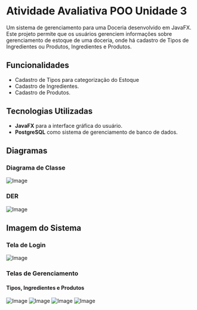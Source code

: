 # Atividade Avaliativa POO Unidade 3

Um sistema de gerenciamento para uma Doceria desenvolvido em JavaFX. Este projeto permite que os usuários gerenciem informações sobre gerenciamento de estoque de uma doceria, onde há cadastro de Tipos de Ingredientes ou Produtos, Ingredientes e Produtos.  

## Funcionalidades  
  
- Cadastro de Tipos para categorização do Estoque  
- Cadastro de Ingredientes.
- Cadastro de Produtos.

## Tecnologias Utilizadas  

- **JavaFX** para a interface gráfica do usuário.  
- **PostgreSQL** como sistema de gerenciamento de banco de dados.  

## Diagramas  

### Diagrama de Classe  

![Image](https://github.com/user-attachments/assets/95c8710a-9cfc-4a5e-9bca-d2a38f5c8c2c)

### DER  

![Image](https://github.com/user-attachments/assets/20312b10-98e2-4a07-af82-1e2366658f5b)

## Imagem do Sistema

### Tela de Login

![Image](https://github.com/user-attachments/assets/b3a84ac1-0be0-461e-b1b9-0825aed6652d)

### Telas de Gerenciamento

#### Tipos, Ingredientes e Produtos

![Image](https://github.com/user-attachments/assets/ed122b95-0c5e-424e-be8d-9bdd8066dfed)
![Image](https://github.com/user-attachments/assets/cbd724ec-c08c-4db9-aa20-407031e3def6)
![Image](https://github.com/user-attachments/assets/4b468bec-251b-4a4b-8457-874d9b3f7a5e)
![Image](https://github.com/user-attachments/assets/1d770f7e-1a5f-4c51-b6af-c7960f8aee15)
